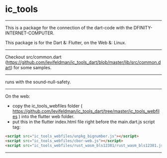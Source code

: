 # ic_tools

----------
This is a package for the connection of the dart-code with the DFINITY-INTERNET-COMPUTER.

This package is for the Dart &: Flutter, on the Web &: Linux.

----------

Checkout src/common.dart (https://github.com/levifeldman/ic_tools_dart/blob/master/lib/src/common.dart) for some samples.

----------

runs with the sound-null-safety.

----------


On the web:
 - copy the ic_tools_webfiles folder ( https://github.com/levifeldman/ic_tools_dart/tree/master/ic_tools_webfiles ) into the flutter web folder.
 - put this in the flutter index.html file right before the main.dart.js script tag:  

```html
<script src="ic_tools_webfiles/unpkg_bignumber.js"></script>  
<script src="ic_tools_webfiles/cbor-web.js"></script>  
<script src="ic_tools_webfiles/rust_wasm_bls12381/rust_wasm_bls12381.js"></script>   
```



----------
 

